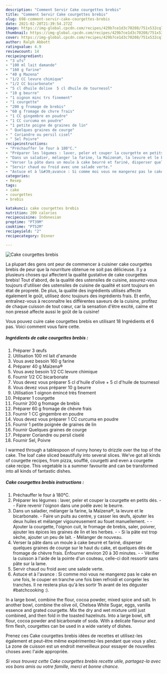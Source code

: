 ```yaml
---
description: "Comment Servir Cake courgettes brebis"
title: "Comment Servir Cake courgettes brebis"
slug: 698-comment-servir-cake-courgettes-brebis
date: 2021-02-20T21:39:54.272Z
image: https://img-global.cpcdn.com/recipes/429b7ce1d3c70208/751x532cq70/cake-courgettes-brebis-photo-principale-de-la-recette.jpg
thumbnail: https://img-global.cpcdn.com/recipes/429b7ce1d3c70208/751x532cq70/cake-courgettes-brebis-photo-principale-de-la-recette.jpg
cover: https://img-global.cpcdn.com/recipes/429b7ce1d3c70208/751x532cq70/cake-courgettes-brebis-photo-principale-de-la-recette.jpg
author: Ralph Abbott
ratingvalue: 4.9
reviewcount: 14
recipeingredient:
- "3 ufs"
- "100 ml lait damande"
- "160 g farine"
- "40 g Mazena"
- "1/2 CC levure chimique"
- "1/2 CC bicarbonate"
- "5 cl dhuile dolive  5 cl dhuile de tournesol"
- "10 g beurre"
- "1 oignon minc trs finement"
- "1 courgette"
- "200 g fromage de brebis"
- "60 g fromage de chvre frais"
- "1 CC gingembre en poudre"
- "1 CC curcuma en poudre"
- "1 petite poigne de graines de lin"
- " Quelques graines de courge"
- " Coriandre ou persil cisel"
- " Sel Poivre"
recipeinstructions:
- "Préchauffer le four à 180°C."
- "Préparer les légumes : laver, peler et couper la courgette en petits dés.   Faire revenir l&#39;oignon dans une poêle avec le beurre."
- "Dans un saladier, mélanger la farine, la Maïzena®, la levure et le bicarbonate. Faire un puits au centre, y casser les œufs, ajouter les deux huiles et mélanger vigoureusement au fouet manuellement.  Ajouter la courgette, l&#39;oignon cuit, le fromage de brebis, saler, poivrer, ajouter les épices les graines de lin et les herbes.  Si la pâte est trop sèche, ajouter un peu de lait. Mélanger de nouveau."
- "Verser la pâte dans un moule à cake beurré et fariné, disperser quelques graines de courge sur le haut du cake, et quelques dés de fromage de chèvre frais. Enfourner environ 20 à 30 minutes.  Vérifier la cuisson à l&#39;aide de la pointe d&#39;un couteau, celle-ci doit ressortir sans pâte sur la lame."
- "Servir chaud ou froid avec une salade verte."
- "Astuce et à l&#39;avance : Si comme moi vous ne mangerez pas le cake en une fois, le couper en tranche une fois bien refroidi et congeler les tranches. Il ne restera plus qu&#39;à les sortir 1h avant de les déguster #batchcooking :)."
categories:
- Resep
tags:
- cake
- courgettes
- brebis

katakunci: cake courgettes brebis 
nutrition: 209 calories
recipecuisine: Indonesian
preptime: "PT39M"
cooktime: "PT52M"
recipeyield: "2"
recipecategory: Dinner

---
```



![Cake courgettes brebis](https://img-global.cpcdn.com/recipes/429b7ce1d3c70208/751x532cq70/cake-courgettes-brebis-photo-principale-de-la-recette.jpg)

La plupart des gens ont peur de commencer à cuisiner cake courgettes brebis de peur que la nourriture obtenue ne soit pas délicieuse. Il y a plusieurs choses qui affectent la qualité gustative de cake courgettes brebis! Tout d'abord, de la qualité des ustensiles de cuisine, assurez-vous toujours d'utiliser des ustensiles de cuisine de qualité et sont toujours en état de propreté. De plus, la qualité des ingrédients utilisés affecte également le goût, utilisez donc toujours des ingrédients frais. Et enfin, entraînez-vous à reconnaître les différentes saveurs de la cuisine, profitez de chaque cuisson de tout cœur, car la sensation d'être excité, calme et non pressé affecte aussi le goût de la cuisine!

<!--inarticleads1-->

Vous pouvez cuire cake courgettes brebis en utilisant 18 Ingrédients et 6 pas. Voici comment vous faire cette.

##### Ingrédients de cake courgettes brebis :

1. Préparer 3 œufs
1. Utilisation 100 ml lait d&#39;amande
1. Vous avez besoin 160 g farine
1. Préparer 40 g Maïzena®
1. Vous avez besoin 1/2 CC levure chimique
1. Fournir 1/2 CC bicarbonate
1. Vous devez vous préparer 5 cl d&#39;huile d&#39;olive + 5 cl d&#39;huile de tournesol
1. Vous devez vous préparer 10 g beurre
1. Utilisation 1 oignon émincé très finement
1. Préparer 1 courgette
1. Fournir 200 g fromage de brebis
1. Préparer 60 g fromage de chèvre frais
1. Fournir 1 CC gingembre en poudre
1. Vous devez vous préparer 1 CC curcuma en poudre
1. Fournir 1 petite poignée de graines de lin
1. Fournir  Quelques graines de courge
1. Préparer  Coriandre ou persil ciselé
1. Fournir  Sel, Poivre


I warmed through a tablespoon of runny honey to drizzle over the top of the cake. The loaf cake sliced beautifully into several slices. We&#39;ve got all kinds of courgette recipes, from pizza, soufflé, courgetti and even a courgette cake recipe. This vegetable is a summer favourite and can be transformed into all kinds of fantastic dishes. 

<!--inarticleads2-->

##### Cake courgettes brebis instructions :

1. Préchauffer le four à 180°C.
1. Préparer les légumes : laver, peler et couper la courgette en petits dés.  -  - Faire revenir l&#39;oignon dans une poêle avec le beurre.
1. Dans un saladier, mélanger la farine, la Maïzena®, la levure et le bicarbonate. - Faire un puits au centre, y casser les œufs, ajouter les deux huiles et mélanger vigoureusement au fouet manuellement. -  - Ajouter la courgette, l&#39;oignon cuit, le fromage de brebis, saler, poivrer, ajouter les épices les graines de lin et les herbes. -  - Si la pâte est trop sèche, ajouter un peu de lait. - Mélanger de nouveau.
1. Verser la pâte dans un moule à cake beurré et fariné, disperser quelques graines de courge sur le haut du cake, et quelques dés de fromage de chèvre frais. Enfourner environ 20 à 30 minutes. -  - Vérifier la cuisson à l&#39;aide de la pointe d&#39;un couteau, celle-ci doit ressortir sans pâte sur la lame.
1. Servir chaud ou froid avec une salade verte.
1. Astuce et à l&#39;avance : Si comme moi vous ne mangerez pas le cake en une fois, le couper en tranche une fois bien refroidi et congeler les tranches. Il ne restera plus qu&#39;à les sortir 1h avant de les déguster #batchcooking :).


In a large bowl, combine the flour, cocoa powder, mixed spice and salt. In another bowl, combine the olive oil, Chelsea White Sugar, eggs, vanilla essence and grated courgette. Mix the dry and wet mixture until just combined, and then fold in the toasted hazelnuts. Into a large bowl, sift flour, cocoa powder and bicarbonate of soda. With a delicate flavour and firm flesh, courgettes can be used in a wide variety of dishes. 

<!--inarticleads1-->

<p>
Prenez ces Cake courgettes brebis idées de recettes et utilisez-les également et peut-être même expérimentez-les pendant que vous y allez. La zone de cuisson est un endroit merveilleux pour essayer de nouvelles choses avec l'aide appropriée.
</p>

<p>
<i>Si vous trouvez cette Cake courgettes brebis recette utile, partagez-la avec vos bons amis ou votre famille, merci et bonne chance.</i>
</p>

